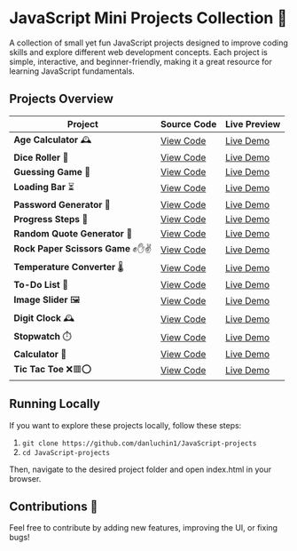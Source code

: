 # **JavaScript Mini Projects Collection** 🚀

A collection of small yet fun JavaScript projects designed to improve coding skills and explore different web development concepts. Each project is simple, interactive, and beginner-friendly, making it a great resource for learning JavaScript fundamentals.

## **Projects Overview**

| Project | Source Code | Live Preview |
|---------|------------|-------------|
| **Age Calculator** 🕰️ | [View Code](age_calculator)                     | [Live Demo](https://danluchin1agecalculator.netlify.app/)                               |
| **Dice Roller** 🎲 | [View Code](dice_roller)                           | [Live Demo](https://luchindan1diceroller.netlify.app/)                                  |
| **Guessing Game** 🎯 | [View Code](guessing_game)                       | [Live Demo](https://danluchin1guessinggame.netlify.app/)                                |
| **Loading Bar** ⏳ | [View Code](loading_bar)                           | [Live Demo](https://danluchin1loadingbar.netlify.app/)                                  |
| **Password Generator** 🔐 | [View Code](password_generator)             | [Live Demo](https://danluchin1passwordgenerator.netlify.app/)                           |
| **Progress Steps** 📶 | [View Code](progress_steps)                     | [Live Demo](https://danluchin1progresssteps.netlify.app/)                               |
| **Random Quote Generator** 📝 | [View Code](random_quote_generator)     | [Live Demo](https://danluchin1randomquotegenerator.netlify.app/)                        |
| **Rock Paper Scissors Game** ✊✋✌️ | [View Code](rock_paper_scissors) | [Live Demo](https://danluchin1rockpaperscissors.netlify.app/)                           |
| **Temperature Converter** 🌡️ | [View Code](temperature_conversion)      | [Live Demo](https://danluchin1temperatureconversion.netlify.app/)                       |
| **To-Do List** 📃| [View Code](todo_list)                               | [Live Demo](https://danluchin1todolist.netlify.app/)                                    |
| **Image Slider** 🖼️| [View Code](image_slider)                          | [Live Demo](https://danluchin1imageslider.netlify.app/)                                 |
| **Digit Clock** 🕰️| [View Code](digital_clock)                          | [Live Demo](https://danluchin1digitalclock.netlify.app/)                                |
| **Stopwatch** ⏱️| [View Code](stopwatch)                                | [Live Demo](https://danluchin1stopwatch.netlify.app/)                                   |
| **Calculator** 🔢| [View Code](calculator)                              | [Live Demo](https://danluchin1calculator.netlify.app/)                                  |
| **Tic Tac Toe** ❌🟥⭕| [View Code](tic_tac_toe)                       | [Live Demo](https://danluchin1tictactoe.netlify.app/)                                   |

## **Running Locally**

If you want to explore these projects locally, follow these steps:<br>
1. `git clone https://github.com/danluchin1/JavaScript-projects`
2. `cd JavaScript-projects`<br>

Then, navigate to the desired project folder and open index.html in your browser.

## **Contributions 🤝**

Feel free to contribute by adding new features, improving the UI, or fixing bugs!